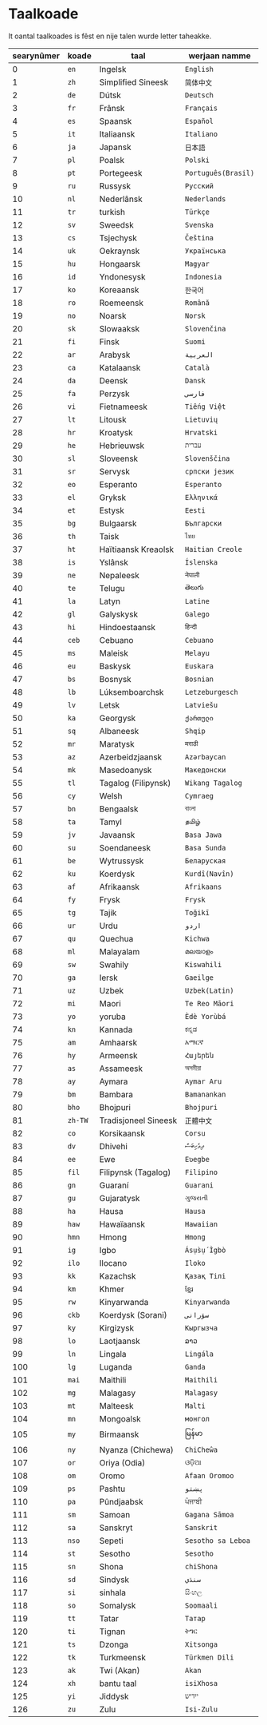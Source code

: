 # Taalkoade

It oantal taalkoades is fêst en nije talen wurde letter taheakke.

| searynûmer | koade | taal | werjaan namme |
| - | - | - | - |
| 0 | `en` | Ingelsk | `English` |
| 1 | `zh` | Simplified Sineesk | `简体中文` |
| 2 | `de` | Dútsk | `Deutsch` |
| 3 | `fr` | Frânsk | `Français` |
| 4 | `es` | Spaansk | `Español` |
| 5 | `it` | Italiaansk | `Italiano` |
| 6 | `ja` | Japansk | `日本語` |
| 7 | `pl` | Poalsk | `Polski` |
| 8 | `pt` | Portegeesk | `Português(Brasil)` |
| 9 | `ru` | Russysk | `Русский` |
| 10 | `nl` | Nederlânsk | `Nederlands` |
| 11 | `tr` | turkish | `Türkçe` |
| 12 | `sv` | Sweedsk | `Svenska` |
| 13 | `cs` | Tsjechysk | `Čeština` |
| 14 | `uk` | Oekraynsk | `Українська` |
| 15 | `hu` | Hongaarsk | `Magyar` |
| 16 | `id` | Yndonesysk | `Indonesia` |
| 17 | `ko` | Koreaansk | `한국어` |
| 18 | `ro` | Roemeensk | `Română` |
| 19 | `no` | Noarsk | `Norsk` |
| 20 | `sk` | Slowaaksk | `Slovenčina` |
| 21 | `fi` | Finsk | `Suomi` |
| 22 | `ar` | Arabysk | `العربية` |
| 23 | `ca` | Katalaansk | `Català` |
| 24 | `da` | Deensk | `Dansk` |
| 25 | `fa` | Perzysk | `فارسی` |
| 26 | `vi` | Fietnameesk | `Tiếng Việt` |
| 27 | `lt` | Litousk | `Lietuvių` |
| 28 | `hr` | Kroatysk | `Hrvatski` |
| 29 | `he` | Hebrieuwsk | `עברית` |
| 30 | `sl` | Sloveensk | `Slovenščina` |
| 31 | `sr` | Servysk | `српски језик` |
| 32 | `eo` | Esperanto | `Esperanto` |
| 33 | `el` | Gryksk | `Ελληνικά` |
| 34 | `et` | Estysk | `Eesti` |
| 35 | `bg` | Bulgaarsk | `Български` |
| 36 | `th` | Taisk | `ไทย` |
| 37 | `ht` | Haïtiaansk Kreaolsk | `Haitian Creole` |
| 38 | `is` | Yslânsk | `Íslenska` |
| 39 | `ne` | Nepaleesk | `नेपाली` |
| 40 | `te` | Telugu | `తెలుగు` |
| 41 | `la` | Latyn | `Latine` |
| 42 | `gl` | Galyskysk | `Galego` |
| 43 | `hi` | Hindoestaansk | `हिन्दी` |
| 44 | `ceb` | Cebuano | `Cebuano` |
| 45 | `ms` | Maleisk | `Melayu` |
| 46 | `eu` | Baskysk | `Euskara` |
| 47 | `bs` | Bosnysk | `Bosnian` |
| 48 | `lb` | Lúksemboarchsk | `Letzeburgesch` |
| 49 | `lv` | Letsk | `Latviešu` |
| 50 | `ka` | Georgysk | `ქართული` |
| 51 | `sq` | Albaneesk | `Shqip` |
| 52 | `mr` | Maratysk | `मराठी` |
| 53 | `az` | Azerbeidzjaansk | `Azərbaycan` |
| 54 | `mk` | Masedoanysk | `Македонски` |
| 55 | `tl` | Tagalog (Filipynsk) | `Wikang Tagalog` |
| 56 | `cy` | Welsh | `Cymraeg` |
| 57 | `bn` | Bengaalsk | `বাংলা` |
| 58 | `ta` | Tamyl | `தமிழ்` |
| 59 | `jv` | Javaansk | `Basa Jawa` |
| 60 | `su` | Soendaneesk | `Basa Sunda` |
| 61 | `be` | Wytrussysk | `Беларуская` |
| 62 | `ku` | Koerdysk | `Kurdî(Navîn)` |
| 63 | `af` | Afrikaansk | `Afrikaans` |
| 64 | `fy` | Frysk | `Frysk` |
| 65 | `tg` | Tajik | `Toğikī` |
| 66 | `ur` | Urdu | `اردو` |
| 67 | `qu` | Quechua | `Kichwa` |
| 68 | `ml` | Malayalam | `മലയാളം` |
| 69 | `sw` | Swahily | `Kiswahili` |
| 70 | `ga` | Iersk | `Gaeilge` |
| 71 | `uz` | Uzbek | `Uzbek(Latin)` |
| 72 | `mi` | Maori | `Te Reo Māori` |
| 73 | `yo` | yoruba | `Èdè Yorùbá` |
| 74 | `kn` | Kannada | `ಕನ್ನಡ` |
| 75 | `am` | Amhaarsk | `አማርኛ` |
| 76 | `hy` | Armeensk | `Հայերեն` |
| 77 | `as` | Assameesk | `অসমীয়া` |
| 78 | `ay` | Aymara | `Aymar Aru` |
| 79 | `bm` | Bambara | `Bamanankan` |
| 80 | `bho` | Bhojpuri | `Bhojpuri` |
| 81 | `zh-TW` | Tradisjoneel Sineesk | `正體中文` |
| 82 | `co` | Korsikaansk | `Corsu` |
| 83 | `dv` | Dhivehi | `ދިވެހިބަސް` |
| 84 | `ee` | Ewe | `Eʋegbe` |
| 85 | `fil` | Filipynsk (Tagalog) | `Filipino` |
| 86 | `gn` | Guaraní | `Guarani` |
| 87 | `gu` | Gujaratysk | `ગુજરાતી` |
| 88 | `ha` | Hausa | `Hausa` |
| 89 | `haw` | Hawaïaansk | `Hawaiian` |
| 90 | `hmn` | Hmong | `Hmong` |
| 91 | `ig` | Igbo | `Ásụ̀sụ́ Ìgbò` |
| 92 | `ilo` | Ilocano | `Iloko` |
| 93 | `kk` | Kazachsk | `Қазақ Тілі` |
| 94 | `km` | Khmer | `ខ្មែរ` |
| 95 | `rw` | Kinyarwanda | `Kinyarwanda` |
| 96 | `ckb` | Koerdysk (Sorani) | `سۆرانی` |
| 97 | `ky` | Kirgizysk | `Кыргызча` |
| 98 | `lo` | Laotjaansk | `ລາວ` |
| 99 | `ln` | Lingala | `Lingála` |
| 100 | `lg` | Luganda | `Ganda` |
| 101 | `mai` | Maithili | `Maithili` |
| 102 | `mg` | Malagasy | `Malagasy` |
| 103 | `mt` | Malteesk | `Malti` |
| 104 | `mn` | Mongoalsk | `монгол` |
| 105 | `my` | Birmaansk | `မြန်မာ` |
| 106 | `ny` | Nyanza (Chichewa) | `ChiCheŵa` |
| 107 | `or` | Oriya (Odia) | `ଓଡ଼ିଆ` |
| 108 | `om` | Oromo | `Afaan Oromoo` |
| 109 | `ps` | Pashtu | `پښتو` |
| 110 | `pa` | Pûndjaabsk | `ਪੰਜਾਬੀ` |
| 111 | `sm` | Samoan | `Gagana Sāmoa` |
| 112 | `sa` | Sanskryt | `Sanskrit` |
| 113 | `nso` | Sepeti | `Sesotho sa Leboa` |
| 114 | `st` | Sesotho | `Sesotho` |
| 115 | `sn` | Shona | `chiShona` |
| 116 | `sd` | Sindysk | `سنڌي` |
| 117 | `si` | sinhala | `සිංහල` |
| 118 | `so` | Somalysk | `Soomaali` |
| 119 | `tt` | Tatar | `Татар` |
| 120 | `ti` | Tignan | `ትግር` |
| 121 | `ts` | Dzonga | `Xitsonga` |
| 122 | `tk` | Turkmeensk | `Türkmen Dili` |
| 123 | `ak` | Twi (Akan) | `Akan` |
| 124 | `xh` | bantu taal | `isiXhosa` |
| 125 | `yi` | Jiddysk | `ייִדיש` |
| 126 | `zu` | Zulu | `Isi-Zulu` |